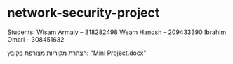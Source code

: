 # network-security-project

Students:
Wisam Armaly – 318282498
Weam Hanosh – 209433390
Ibrahim Omari – 308451632

הצהרת מקוריות מצורפת בקובץ: "Mini Project.docx"
